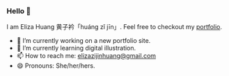 ### Hello 👋

I am Eliza Huang 黄子衿「huáng zǐ jīn」. Feel free to checkout my [portfolio](https://portfolio-seven-phi.vercel.app/).

- 🔭 I’m currently working on a new portfolio site.
- 🌱 I’m currently learning digital illustration.
- 📫 How to reach me: elizazijinhuang@gmail.com
- 😄 Pronouns: She/her/hers.
